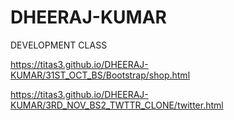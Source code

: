 # DHEERAJ-KUMAR
DEVELOPMENT CLASS

https://titas3.github.io/DHEERAJ-KUMAR/31ST_OCT_BS/Bootstrap/shop.html

https://titas3.github.io/DHEERAJ-KUMAR/3RD_NOV_BS2_TWTTR_CLONE/twitter.html
